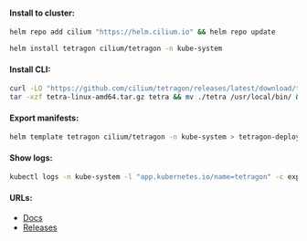 #### Install to cluster:
```bash
helm repo add cilium "https://helm.cilium.io" && helm repo update
```
```bash
helm install tetragon cilium/tetragon -n kube-system
```

#### Install CLI:
```bash
curl -LO "https://github.com/cilium/tetragon/releases/latest/download/tetra-linux-amd64.tar.gz" && \
tar -xzf tetra-linux-amd64.tar.gz tetra && mv ./tetra /usr/local/bin/ && rm -f tetra-linux-amd64.tar.gz
```

#### Export manifests:
```bash
helm template tetragon cilium/tetragon -n kube-system > tetragon-deploy.yml
```

#### Show logs:
```bash
kubectl logs -n kube-system -l "app.kubernetes.io/name=tetragon" -c export-stdout -f | tetra getevents -o compact
```

#### URLs:
- [Docs](https://tetragon.cilium.io/docs/)
- [Releases](https://github.com/cilium/tetragon/releases)
